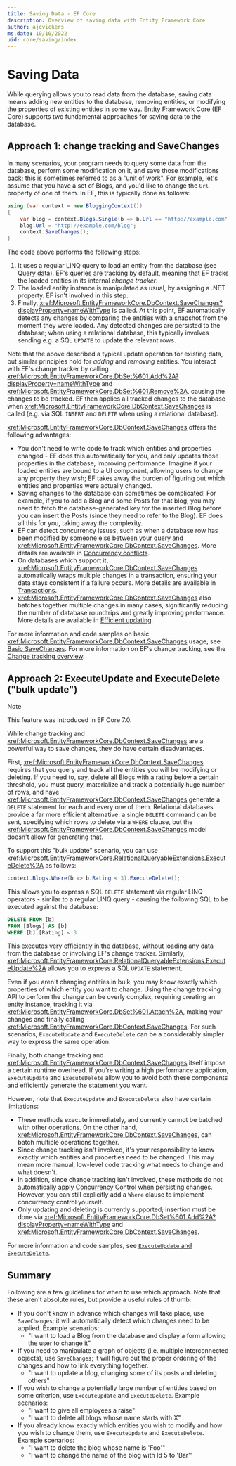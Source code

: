 ```yaml
---
title: Saving Data - EF Core
description: Overview of saving data with Entity Framework Core
author: ajcvickers
ms.date: 10/10/2022
uid: core/saving/index
---
```

# Saving Data

While querying allows you to read data from the database, saving data means adding new entities to the database, removing entities, or modifying the properties of existing entities in some way. Entity Framework Core (EF Core) supports two fundamental approaches for saving data to the database.

## Approach 1: change tracking and SaveChanges

In many scenarios, your program needs to query some data from the database, perform some modification on it, and save those modifications back; this is sometimes referred to as a "unit of work". For example, let's assume that you have a set of Blogs, and you'd like to change the `Url` property of one of them. In EF, this is typically done as follows:

```c#
using (var context = new BloggingContext())
{
    var blog = context.Blogs.Single(b => b.Url == "http://example.com");
    blog.Url = "http://example.com/blog";
    context.SaveChanges();
}
```

The code above performs the following steps:

1. It uses a regular LINQ query to load an entity from the database (see [Query data](xref:core/querying/index)). EF's queries are tracking by default, meaning that EF tracks the loaded entities in its internal *change tracker*.
2. The loaded entity instance is manipulated as usual, by assigning a .NET property. EF isn't involved in this step.
3. Finally, <xref:Microsoft.EntityFrameworkCore.DbContext.SaveChanges?displayProperty=nameWithType> is called. At this point, EF automatically detects any changes by comparing the entities with a snapshot from the moment they were loaded. Any detected changes are persisted to the database; when using a relational database, this typically involves sending e.g. a SQL `UPDATE` to update the relevant rows.

Note that the above described a typical update operation for existing data, but similar principles hold for *adding* and *removing* entities. You interact with EF's change tracker by calling <xref:Microsoft.EntityFrameworkCore.DbSet%601.Add%2A?displayProperty=nameWithType> and <xref:Microsoft.EntityFrameworkCore.DbSet%601.Remove%2A>, causing the changes to be tracked. EF then applies all tracked changes to the database when <xref:Microsoft.EntityFrameworkCore.DbContext.SaveChanges> is called (e.g. via SQL `INSERT` and `DELETE` when using a relational database).

<xref:Microsoft.EntityFrameworkCore.DbContext.SaveChanges> offers the following advantages:

* You don't need to write code to track which entities and properties changed - EF does this automatically for you, and only updates those properties in the database, improving performance. Imagine if your loaded entities are bound to a UI component, allowing users to change any property they wish; EF takes away the burden of figuring out which entities and properties were actually changed.
* Saving changes to the database can sometimes be complicated! For example, if you to add a Blog and some Posts for that blog, you may need to fetch the database-generated key for the inserted Blog before you can insert the Posts (since they need to refer to the Blog). EF does all this for you, taking away the complexity.
* EF can detect concurrency issues, such as when a database row has been modified by someone else between your query and <xref:Microsoft.EntityFrameworkCore.DbContext.SaveChanges>. More details are available in [Concurrency conflicts](xref:core/saving/concurrency).
* On databases which support it, <xref:Microsoft.EntityFrameworkCore.DbContext.SaveChanges> automatically wraps multiple changes in a transaction, ensuring your data stays consistent if a failure occurs. More details are available in [Transactions](xref:core/saving/transactions).
* <xref:Microsoft.EntityFrameworkCore.DbContext.SaveChanges> also batches together multiple changes in many cases, significantly reducing the number of database roundtrips and greatly improving performance. More details are available in [Efficient updating](xref:core/performance/efficient-updating#batching).

For more information and code samples on basic <xref:Microsoft.EntityFrameworkCore.DbContext.SaveChanges> usage, see [Basic SaveChanges](xref:core/saving/basic). For more information on EF's change tracking, see the [Change tracking overview](xref:core/change-tracking/index).

## Approach 2: ExecuteUpdate and ExecuteDelete ("bulk update")

> [!NOTE]
> This feature was introduced in EF Core 7.0.

While change tracking and <xref:Microsoft.EntityFrameworkCore.DbContext.SaveChanges> are a powerful way to save changes, they do have certain disadvantages.

First, <xref:Microsoft.EntityFrameworkCore.DbContext.SaveChanges> requires that you query and track all the entities you will be modifying or deleting. If you need to, say, delete all Blogs with a rating below a certain threshold, you must query, materialize and track a potentially huge number of rows, and have <xref:Microsoft.EntityFrameworkCore.DbContext.SaveChanges> generate a `DELETE` statement for each and every one of them. Relational databases provide a far more efficient alternative: a single `DELETE` command can be sent, specifying which rows to delete via a `WHERE` clause, but the <xref:Microsoft.EntityFrameworkCore.DbContext.SaveChanges> model doesn't allow for generating that.

To support this "bulk update" scenario, you can use <xref:Microsoft.EntityFrameworkCore.RelationalQueryableExtensions.ExecuteDelete%2A> as follows:

```c#
context.Blogs.Where(b => b.Rating < 3).ExecuteDelete();
```

This allows you to express a SQL `DELETE` statement via regular LINQ operators - similar to a regular LINQ query - causing the following SQL to be executed against the database:

```sql
DELETE FROM [b]
FROM [Blogs] AS [b]
WHERE [b].[Rating] < 3
```

This executes very efficiently in the database, without loading any data from the database or involving EF's change tracker. Similarly, <xref:Microsoft.EntityFrameworkCore.RelationalQueryableExtensions.ExecuteUpdate%2A> allows you to express a SQL `UPDATE` statement.

Even if you aren't changing entities in bulk, you may know exactly which properties of which entity you want to change. Using the change tracking API to perform the change can be overly complex, requiring creating an entity instance, tracking it via <xref:Microsoft.EntityFrameworkCore.DbSet%601.Attach%2A>, making your changes and finally calling <xref:Microsoft.EntityFrameworkCore.DbContext.SaveChanges>. For such scenarios, `ExecuteUpdate` and `ExecuteDelete` can be a considerably simpler way to express the same operation.

Finally, both change tracking and <xref:Microsoft.EntityFrameworkCore.DbContext.SaveChanges> itself impose a certain runtime overhead. If you're writing a high performance application, `ExecuteUpdate` and `ExecuteDelete` allow you to avoid both these components and efficiently generate the statement you want.

However, note that `ExecuteUpdate` and `ExecuteDelete` also have certain limitations:

* These methods execute immediately, and currently cannot be batched with other operations. On the other hand, <xref:Microsoft.EntityFrameworkCore.DbContext.SaveChanges>, can batch multiple operations together.
* Since change tracking isn't involved, it's your responsibility to know exactly which entities and properties need to be changed. This may mean more manual, low-level code tracking what needs to change and what doesn't.
* In addition, since change tracking isn't involved, these methods do not automatically apply [Concurrency Control](xref:core/saving/concurrency) when persisting changes. However, you can still explicitly add a `Where` clause to implement concurrency control yourself.
* Only updating and deleting is currently supported; insertion must be done via <xref:Microsoft.EntityFrameworkCore.DbSet%601.Add%2A?displayProperty=nameWithType> and <xref:Microsoft.EntityFrameworkCore.DbContext.SaveChanges>.

For more information and code samples, see [`ExecuteUpdate` and `ExecuteDelete`](xref:core/saving/execute-insert-update-delete).

## Summary

Following are a few guidelines for when to use which approach. Note that these aren't absolute rules, but provide a useful rules of thumb:

* If you don't know in advance which changes will take place, use `SaveChanges`; it will automatically detect which changes need to be applied. Example scenarios:
  * "I want to load a Blog from the database and display a form allowing the user to change it"
* If you need to manipulate a graph of objects (i.e. multiple interconnected objects), use `SaveChanges`; it will figure out the proper ordering of the changes and how to link everything together.
  * "I want to update a blog, changing some of its posts and deleting others"
* If you wish to change a potentially large number of entities based on some criterion, use `ExecuteUpdate` and `ExecuteDelete`. Example scenarios:
  * "I want to give all employees a raise"
  * "I want to delete all blogs whose name starts with X"
* If you already know exactly which entities you wish to modify and how you wish to change them, use `ExecuteUpdate` and `ExecuteDelete`. Example scenarios:
  * "I want to delete the blog whose name is 'Foo'"
  * "I want to change the name of the blog with Id 5 to 'Bar'"
